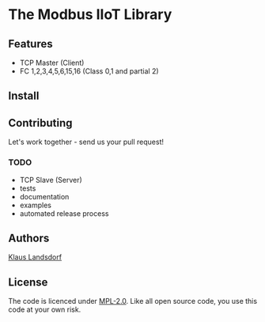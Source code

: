 The Modbus IIoT Library
========================

## Features

* TCP Master (Client)
* FC 1,2,3,4,5,6,15,16 (Class 0,1 and partial 2)

## Install

## Contributing

Let's work together - send us your pull request!

### TODO

* TCP Slave (Server)
* tests
* documentation
* examples
* automated release process

## Authors
[Klaus Landsdorf][1]

## License
The code is licenced under [MPL-2.0](https://opensource.org/licenses/MPL-2.0). Like all open source code, you use this code at your own risk. 


[1]:https://github.com/biancode